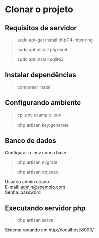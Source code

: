 # Clonar o projeto

## Requisitos de servidor
>sudo apt-get install php7.4-mbstring
>
>sudo apt install php-xml
> 
> sudo apt install sqlite3

## Instalar dependências
> composer install

## Configurando ambiente
> cp .env.example .env
> 
> php artisan key:generate

## Banco de dados

Configurar o .env com a base
>php artisan migrate
> 
>php artisan db:seed

Usuário admin criado<br>
E-mail: admin@exemplo.com<br>
Senha: password<br>

## Executando servidor php
>php artisan serve

Sistema rodando em http://localhost:8000/
